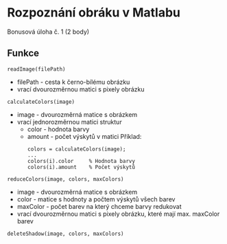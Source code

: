 
# Rozpoznání obráku v Matlabu

Bonusová úloha č. 1 (2 body)


## Funkce
```
readImage(filePath)
```
- filePath - cesta k černo-bílému obrázku
- vrací dvourozměrnou matici s pixely obrázku

```
calculateColors(image)
```
- image - dvourozměrná matice s obrázkem
- vrací jednorozměrnou matici struktur
    - color - hodnota barvy
    - amount - počet výskytů v matici
        Příklad:
        ```
        colors = calculateColors(image);
        ...
        colors(i).color     % Hodnota barvy
        colors(i).amount    % Počet výskytů
        ```
```
reduceColors(image, colors, maxColors)
```
- image - dvourozměrná matice s obrázkem
- color - matice s hodnoty a počtem výskytů všech barev
- maxColor - počet barev na který chceme barvy redukovat
- vrací dvourozměrnou matici s pixely obrázku, které mají max. maxColor barev

```
deleteShadow(image, colors, maxColors)
```
